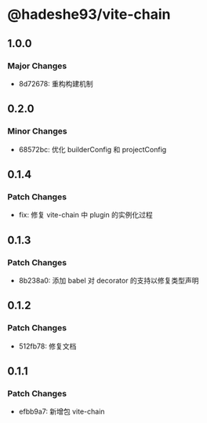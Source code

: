 # @hadeshe93/vite-chain

## 1.0.0

### Major Changes

- 8d72678: 重构构建机制

## 0.2.0

### Minor Changes

- 68572bc: 优化 builderConfig 和 projectConfig

## 0.1.4

### Patch Changes

- fix: 修复 vite-chain 中 plugin 的实例化过程

## 0.1.3

### Patch Changes

- 8b238a0: 添加 babel 对 decorator 的支持以修复类型声明

## 0.1.2

### Patch Changes

- 512fb78: 修复文档

## 0.1.1

### Patch Changes

- efbb9a7: 新增包 vite-chain
